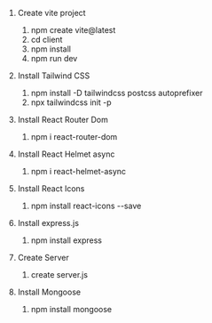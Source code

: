 1. Create vite project

   1. npm create vite@latest
   2. cd client
   3. npm install
   4. npm run dev

2. Install Tailwind CSS

   1. npm install -D tailwindcss postcss autoprefixer
   2. npx tailwindcss init -p

3. Install React Router Dom

   1. npm i react-router-dom

4. Install React Helmet async

   1. npm i react-helmet-async

5. Install React Icons

   1. npm install react-icons --save

6. Install express.js

   1. npm install express

7. Create Server

   1. create server.js

8. Install Mongoose

   1. npm install mongoose
